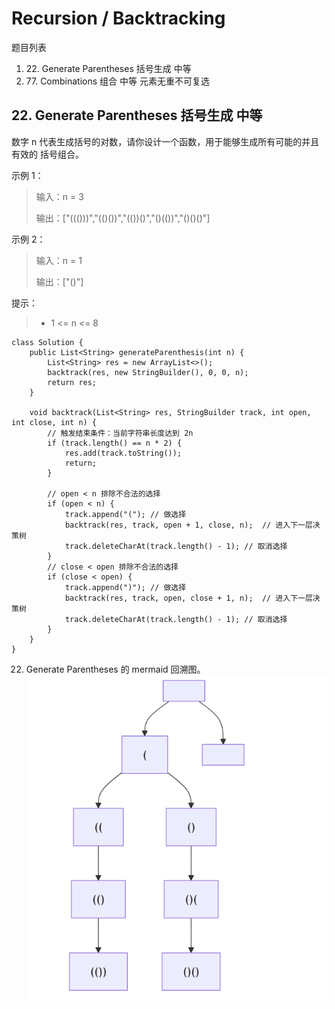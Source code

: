 
# Recursion / Backtracking

题目列表
<ol>
<li>22. Generate Parentheses 括号生成 中等</li>
<li>77. Combinations 组合 中等 元素无重不可复选</li>
</ol>

## 22. Generate Parentheses 括号生成 中等

数字 n 代表生成括号的对数，请你设计一个函数，用于能够生成所有可能的并且 有效的 括号组合。

示例 1：

> 输入：n = 3
>
> 输出：["((()))","(()())","(())()","()(())","()()()"]

示例 2：

> 输入：n = 1
>
> 输出：["()"]
 

提示：

> - 1 <= n <= 8

```
class Solution {
    public List<String> generateParenthesis(int n) {
        List<String> res = new ArrayList<>();
        backtrack(res, new StringBuilder(), 0, 0, n);
        return res;
    }

    void backtrack(List<String> res, StringBuilder track, int open, int close, int n) {
        // 触发结束条件：当前字符串长度达到 2n
        if (track.length() == n * 2) {
            res.add(track.toString());
            return;
        }

        // open < n 排除不合法的选择
        if (open < n) {
            track.append("("); // 做选择
            backtrack(res, track, open + 1, close, n);  // 进入下一层决策树
            track.deleteCharAt(track.length() - 1); // 取消选择
        }
        // close < open 排除不合法的选择
        if (close < open) {
            track.append(")"); // 做选择
            backtrack(res, track, open, close + 1, n);  // 进入下一层决策树
            track.deleteCharAt(track.length() - 1); // 取消选择
        } 
    }
}
```


22. Generate Parentheses 的 mermaid 回溯图。
![22. Generate Parentheses](../../pictures/22_Generate_Parentheses.png "")